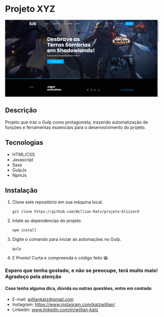 # Projeto XYZ

![Tela inicial do projeto](/assets/Projeto-Blizzard-Codeboost-redme.png)

## Descrição

Projeto que traz o Gulp como protagonista, trazendo automatização de funções e ferramentas essenciais para o desenvolvimento do projeto.

## Tecnologias

- HTML/CSS
- Javascript
- Sass
- GulpJs
- NpmJs

## Instalação

1. Clone este repositório em sua máquina local.
   ```shell
   git clone https://github.com/Willian-Katz/projeto-blizzard

1. Intale as dependencias do projeto.
   ```shell
   npm install

1. Digite o comando para iniciar as automações no Gulp.
   ```shell
   gulp

2. E Pronto! Curta e compreenda o código feito 😁.

### Espero que tenha gostado, e não se preocupe, terá muito mais! Agradeço pela atenção

#### Caso tenha alguma dica, dúvida ou outras questões, entre em contado

- E-mail: williankatz@gmail.com
- Instagram: https://www.instagram.com/katzwillian/
- Linkedin: www.linkedin.com/in/willian-katz

